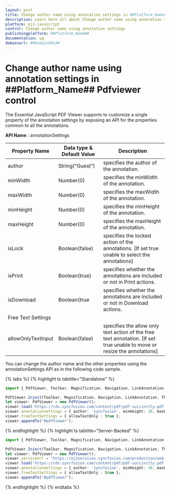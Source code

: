 ```yaml
---
layout: post
title: Change author name using annotation settings in ##Platform_Name## Pdfviewer control | Syncfusion
description: Learn here all about Change author name using annotation settings in Syncfusion ##Platform_Name## Pdfviewer control of Syncfusion Essential JS 2 and more.
platform: ej2-javascript
control: Change author name using annotation settings 
publishingplatform: ##Platform_Name##
documentation: ug
domainurl: ##DomainURL##
---
```


# Change author name using annotation settings in ##Platform_Name## Pdfviewer control

The Essential JavaScript PDF Viewer supports to customize a single property of the annotation settings by exposing an API for the properties common to all the annotations.

**API Name** : annotationSettings

|Property Name|Data type & Default Value|Description|
|---|---|---|
|author|String(“Guest”)|specifies the author of the annotation.|
|minWidth|Number(0)|specifies the minWidth of the annotation.|
|maxWidth|Number(0)|specifies the maxWidth of the annotation.|
|minHeight|Number(0)|specifies the minHeight of the annotation.|
|maxHeight|Number(0)|specifies the maxHeight of the annotation.|
|isLock|Boolean(false)|specifies the locked action of the annotations. [If set true unable to select the annotations]|
|isPrint|Boolean(true)|specifies whether the annotations are included or not in Print actions.|
|isDownload|Boolean(true|specifies whether the annotations are included or not in Download actions.|
|Free Text Settings|
|allowOnlyTextInput|Boolean(false)|specifies the allow only text action of the free text annotation. [If set true unable to move or resize the annotations]|

You can change the author name and the other properties using the annotationSettings API as in the following code sample.

{% tabs %}
{% highlight ts tabtitle="Standalone" %}
```ts
import { PdfViewer, Toolbar, Magnification, Navigation, LinkAnnotation, ThumbnailView, BookmarkView, TextSelection, TextSearch, Print, Annotation, FormFields } from "../src/index";

PdfViewer.Inject(Toolbar, Magnification, Navigation, LinkAnnotation, ThumbnailView, BookmarkView, TextSelection, TextSearch, Print, Annotation, FormFields);
let viewer: PdfViewer = new PdfViewer();
viewer.load('https://cdn.syncfusion.com/content/pdf/pdf-succinctly.pdf', null);
viewer.annotationSettings = { author: 'syncfusion', minHeight: 30, maxHeight: 500, minWidth: 30, maxWidth: 500, isLock: false, isPrint: true, isDownload: true  };
viewer.freeTextSettings = { allowTextOnly : true };
viewer.appendTo("#pdfViewer");
```
{% endhighlight %}
{% highlight ts tabtitle="Server-Backed" %}
```ts
import { PdfViewer, Toolbar, Magnification, Navigation, LinkAnnotation, ThumbnailView, BookmarkView, TextSelection, TextSearch, Print, Annotation, FormFields } from "../src/index";

PdfViewer.Inject(Toolbar, Magnification, Navigation, LinkAnnotation, ThumbnailView, BookmarkView, TextSelection, TextSearch, Print, Annotation, FormFields);
let viewer: PdfViewer = new PdfViewer();
viewer.serviceUrl = "https://ej2services.syncfusion.com/production/web-services/api/pdfviewer";
viewer.load('https://cdn.syncfusion.com/content/pdf/pdf-succinctly.pdf', null);
viewer.annotationSettings = { author: 'syncfusion', minHeight: 30, maxHeight: 500, minWidth: 30, maxWidth: 500, isLock: false, isPrint: true, isDownload: true  };
viewer.freeTextSettings = { allowTextOnly : true };
viewer.appendTo("#pdfViewer");
```
{% endhighlight %}
{% endtabs %}